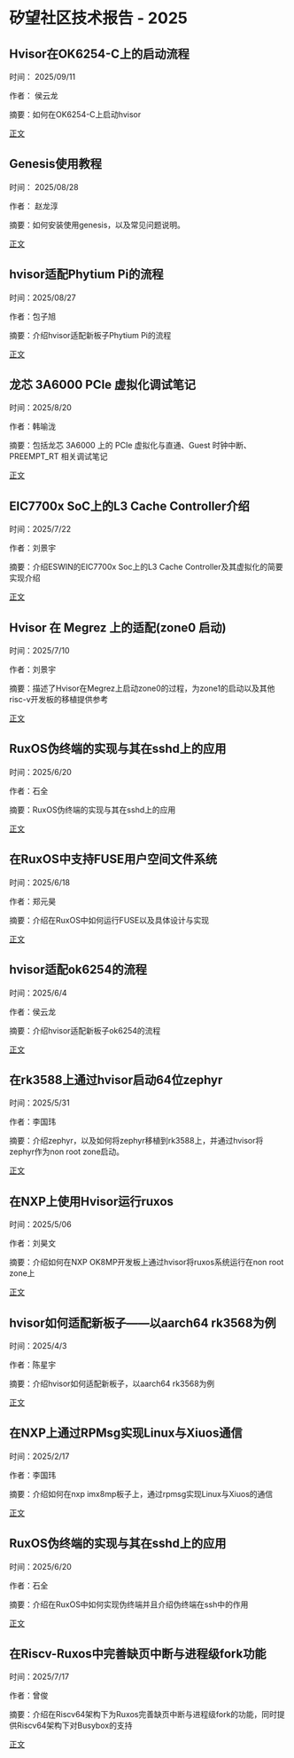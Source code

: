 # 矽望社区技术报告 - 2025

## Hvisor在OK6254-C上的启动流程

时间： 2025/09/11

作者： 侯云龙

摘要：如何在OK6254-C上启动hvisor

[正文](20250911_OK6254-C_Run_hvisor.md)

## Genesis使用教程

时间： 2025/08/28

作者： 赵龙淳

摘要：如何安装使用genesis，以及常见问题说明。

[正文](20250828_genesis_tutorial.md)

## hvisor适配Phytium Pi的流程

时间：2025/08/27

作者：包子旭

摘要：介绍hvisor适配新板子Phytium Pi的流程

[正文](20250827_Adapt_Hvisor_to_phytium_pi.md)

## 龙芯 3A6000 PCIe 虚拟化调试笔记

时间：2025/8/20

作者：韩喻泷

摘要：包括龙芯 3A6000 上的 PCIe 虚拟化与直通、Guest 时钟中断、PREEMPT_RT 相关调试笔记

[正文](20250820_3A6000_PCIe_Debug_Notes.md)

## EIC7700x SoC上的L3 Cache Controller介绍

时间：2025/7/22

作者：刘景宇

摘要：介绍ESWIN的EIC7700x Soc上的L3 Cache Controller及其虚拟化的简要实现介绍

[正文](20250722_Cache_Contoller.md)

## Hvisor 在 Megrez 上的适配(zone0 启动)

时间：2025/7/10

作者：刘景宇

摘要：描述了Hvisor在Megrez上启动zone0的过程，为zone1的启动以及其他risc-v开发板的移植提供参考

[正文](20250710_Megrez_Start_Zone0.md)

## RuxOS伪终端的实现与其在sshd上的应用

时间：2025/6/20

作者：石全

摘要：RuxOS伪终端的实现与其在sshd上的应用

[正文](20250620_SSHD_Support_for_RuxOS.md)

## 在RuxOS中支持FUSE用户空间文件系统

时间：2025/6/18

作者：郑元昊

摘要：介绍在RuxOS中如何运行FUSE以及具体设计与实现

[正文](20250618_FUSE_In_RuxOS.md)

## hvisor适配ok6254的流程

时间：2025/6/4

作者：侯云龙

摘要：介绍hvisor适配新板子ok6254的流程

[正文](20250604_Adapt_Hvisor_to_ok6254.md)

## 在rk3588上通过hvisor启动64位zephyr

时间：2025/5/31

作者：李国玮

摘要：介绍zephyr，以及如何将zephyr移植到rk3588上，并通过hvisor将zephyr作为non root zone启动。

[正文](20250531_Zephyr_on_hvisor.md)

## 在NXP上使用Hvisor运行ruxos

时间：2025/5/06

作者：刘昊文

摘要：介绍如何在NXP OK8MP开发板上通过hvisor将ruxos系统运行在non root zone上

[正文](20250506_Hvisor_Rux.md)

## hvisor如何适配新板子——以aarch64 rk3568为例

时间：2025/4/3

作者：陈星宇

摘要：介绍hvisor如何适配新板子，以aarch64 rk3568为例

[正文](20250403_How_to_Adapt_Hvisor_to_a_New_Board--A_Case_Study_of_AArch64_RK3568.md)


## 在NXP上通过RPMsg实现Linux与Xiuos通信

时间：2025/2/17

作者：李国玮

摘要：介绍如何在nxp imx8mp板子上，通过rpmsg实现Linux与Xiuos的通信

[正文](20250217_RPMSG_on_NXP.md)

## RuxOS伪终端的实现与其在sshd上的应用

时间：2025/6/20

作者：石全

摘要：介绍在RuxOS中如何实现伪终端并且介绍伪终端在ssh中的作用

[正文](20250620_SSHD_Support_for_RuxOS.md)

## 在Riscv-Ruxos中完善缺页中断与进程级fork功能

时间：2025/7/17

作者：曾俊

摘要：介绍在Riscv64架构下为Ruxos完善缺页中断与进程级fork的功能，同时提供Riscv64架构下对Busybox的支持

[正文](20250717_Pagefault_and_Fork_in_Riscv_for_Ruxos.md)